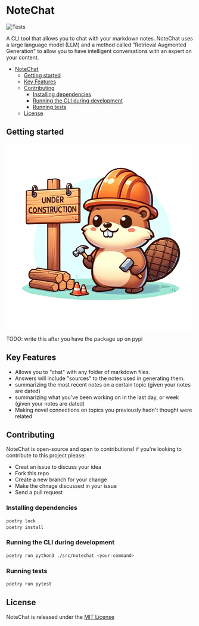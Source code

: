 # NoteChat

![Tests](https://github.com/MykalMachon/NoteChat/actions/workflows/tests.yml/badge.svg)

A CLI tool that allows you to chat with your markdown notes. NoteChat uses a large language model (LLM) and a method called "Retrieval Augmented Generation" to allow you to have intelligent conversations with an expert on your content. 

- [NoteChat](#notechat)
  - [Getting started](#getting-started)
  - [Key Features](#key-features)
  - [Contributing](#contributing)
    - [Installing dependencies](#installing-dependencies)
    - [Running the CLI during development](#running-the-cli-during-development)
    - [Running tests](#running-tests)
  - [License](#license)

## Getting started

![Cute beaver cartoon with a hardhat and some tools in hand. They are standing next to a sight that says "Under Construction"](docs/assets/under_construction.png)

TODO: write this after you have the package up on pypi

## Key Features 

- Allows you to "chat" with any folder of markdown files.
- Answers will include "sources" to the notes used in generating them.
- summarizing the most recent notes on a certain topic (given your notes are dated)
- summarizing what you've been working on in the last day, or week (given your notes are dated)
- Making novel connections on topics you previously hadn't thought were related

## Contributing 

NoteChat is open-source and open to contributions! if you're looking to contribute to this project please: 

* Creat an issue to discuss your idea
* Fork this repo
* Create a new branch for your change 
* Make the chnage discussed in your issue 
* Send a pull request

### Installing dependencies

```bash
poetry lock
poetry install
```

### Running the CLI during development

```bash
poetry run python3 ./src/notechat <your-command>
```

### Running tests

```bash
poetry run pytest
```

## License 

NoteChat is released under the [MIT License]([https://gi](https://github.com/MykalMachon/NoteChat/blob/main/LICENSE))
